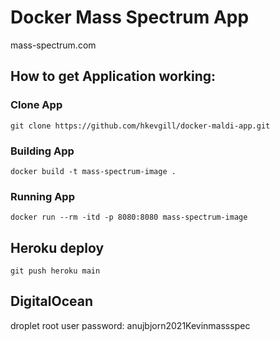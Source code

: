 # Docker Mass Spectrum App

mass-spectrum.com

## How to get Application working:

### Clone App

```
git clone https://github.com/hkevgill/docker-maldi-app.git
```
### Building App

```
docker build -t mass-spectrum-image .
```

### Running App

```
docker run --rm -itd -p 8080:8080 mass-spectrum-image
```

## Heroku deploy

```
git push heroku main
```

## DigitalOcean

droplet root user password: anujbjorn2021Kevinmassspec
